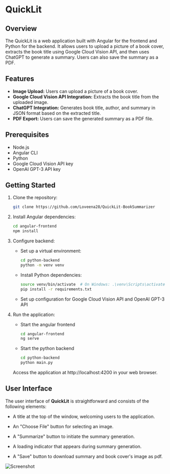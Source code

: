 # QuickLit

## Overview

The QuickLit is a web application built with Angular for the frontend and Python for the backend. It allows users to upload a picture of a book cover, extracts the book title using Google Cloud Vision API, and then uses ChatGPT to generate a summary. Users can also save the summary as a PDF.

## Features

- **Image Upload:** Users can upload a picture of a book cover.
- **Google Cloud Vision API Integration:** Extracts the book title from the uploaded image.
- **ChatGPT Integration:** Generates book title, author, and summary in JSON format based on the extracted title.
- **PDF Export:** Users can save the generated summary as a PDF file.

## Prerequisites

- Node.js
- Angular CLI
- Python
- Google Cloud Vision API key
- OpenAI GPT-3 API key

## Getting Started

1. Clone the repository:

   ```bash
   git clone https://github.com/Loveena28/QuickLit-BookSummarizer
2. Install Angular dependencies:
    
    ```bash
    cd angular-frontend
    npm install
3. Configure backend:
    - Set up a virtual environment:
        ```bash
        cd python-backend
        python -m venv venv
        ```
    - Install Python dependencies:
        ```bash
        source venv/bin/activate  # On Windows: .\venv\Scripts\activate
        pip install -r requirements.txt
        ```
    - Set up configuration for Google Cloud Vision API and OpenAI GPT-3 API
4. Run the application:
    - Start the angular frontend
        ```bash
        cd angular-frontend
        ng serve
        ```
    - Start the python backend
        ```bash
        cd python-backend
        python main.py
        ```
    Access the application at http://localhost:4200 in your web browser.

## User Interface

The user interface of **QuickLit** is straightforward and consists of the following elements:

- A title at the top of the window, welcoming users to the application.

- An "Choose File" button for selecting an image.

- A "Summarize" button to initiate the summary generation.

- A loading indicator that appears during summary generation.

- A "Save" button to download summary and book cover's image as pdf.

![Screenshot](snapshots/home.png)
